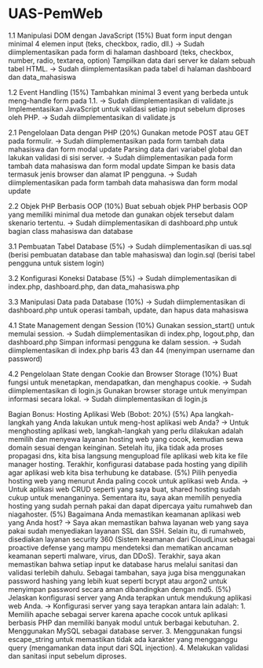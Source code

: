 # UAS-PemWeb
1.1 Manipulasi DOM dengan JavaScript (15%)
Buat form input dengan minimal 4 elemen input (teks, checkbox, radio, dll.)
-> Sudah diimplementasikan pada form di halaman dashboard (teks, checkbox, number, radio, textarea, option)
Tampilkan data dari server ke dalam sebuah tabel HTML.
-> Sudah diimplementasikan pada tabel di halaman dashboard dan data_mahasiswa

1.2 Event Handling (15%)
Tambahkan minimal 3 event yang berbeda untuk meng-handle form pada 1.1.
-> Sudah diimplementasikan di validate.js
Implementasikan JavaScript untuk validasi setiap input sebelum diproses oleh PHP.
-> Sudah diimplementasikan di validate.js

2.1 Pengelolaan Data dengan PHP (20%)
Gunakan metode POST atau GET pada formulir.
-> Sudah diimplementasikan pada form tambah data mahasiswa dan form modal update
Parsing data dari variabel global dan lakukan validasi di sisi server.
-> Sudah diimplementasikan pada form tambah data mahasiswa dan form modal update
Simpan ke basis data termasuk jenis browser dan alamat IP pengguna.
-> Sudah diimplementasikan pada form tambah data mahasiswa dan form modal update

2.2 Objek PHP Berbasis OOP (10%)
Buat sebuah objek PHP berbasis OOP yang memiliki minimal dua metode dan gunakan objek tersebut dalam skenario tertentu.
-> Sudah diimplementasikan di dashboard.php untuk bagian class mahasiswa dan database

3.1 Pembuatan Tabel Database (5%)
-> Sudah diimplementasikan di uas.sql (berisi pembuatan database dan table mahasiswa) dan login.sql (berisi tabel pengguna untuk sistem login)

3.2 Konfigurasi Koneksi Database (5%)
-> Sudah diimplementasikan di index.php, dashboard.php, dan data_mahasiswa.php

3.3 Manipulasi Data pada Database (10%)
-> Sudah diimplementasikan di dashboard.php untuk operasi tambah, update, dan hapus data mahasiswa

4.1 State Management dengan Session (10%)
Gunakan session_start() untuk memulai session.
-> Sudah diimplementasikan di index.php, logout.php, dan dashboard.php
Simpan informasi pengguna ke dalam session.
-> Sudah diimplementasikan di index.php baris 43 dan 44 (menyimpan username dan password)

4.2 Pengelolaan State dengan Cookie dan Browser Storage (10%)
Buat fungsi untuk menetapkan, mendapatkan, dan menghapus cookie.
-> Sudah diimplementasikan di login.js
Gunakan browser storage untuk menyimpan informasi secara lokal.
-> Sudah diimplementasikan di login.js

Bagian Bonus: Hosting Aplikasi Web (Bobot: 20%)
(5%) Apa langkah-langkah yang Anda lakukan untuk meng-host aplikasi web Anda?
-> Untuk menghosting aplikasi web, langkah-langkah yang perlu dilakukan adalah memilih dan menyewa layanan hosting web yang cocok, kemudian sewa domain sesuai dengan keinginan. Setelah itu, jika tidak ada proses propagasi dns, kita bisa langsung mengupload file aplikasi web kita ke file manager hosting. Terakhir, konfigurasi database pada hosting yang dipilih agar aplikasi web kita bisa terhubung ke database.
(5%) Pilih penyedia hosting web yang menurut Anda paling cocok untuk aplikasi web Anda.
-> Untuk aplikasi web CRUD seperti yang saya buat, shared hosting sudah cukup untuk menanganinya. Sementara itu, saya akan memilih penyedia hosting yang sudah pernah pakai dan dapat dipercaya yaitu rumahweb dan niagahoster.
(5%) Bagaimana Anda memastikan keamanan aplikasi web yang Anda host?
-> Saya akan memastikan bahwa layanan web yang saya pakai sudah menyediakan layanan SSL dan SSH. Selain itu, di rumahweb, disediakan layanan security 360 (Sistem keamanan dari CloudLinux sebagai proactive defense yang mampu mendeteksi dan mematikan ancaman keamanan seperti malware, virus, dan DDoS). Terakhir, saya akan memastikan bahwa setiap input ke database harus melalui sanitasi dan validasi terlebih dahulu. Sebagai tambahan, saya juga bisa menggunakan password hashing yang lebih kuat seperti bcrypt atau argon2 untuk menyimpan password secara aman dibandingkan dengan md5.
(5%) Jelaskan konfigurasi server yang Anda terapkan untuk mendukung aplikasi web Anda.
-> Konfigurasi server yang saya terapkan antara lain adalah: 1. Memilih apache sebagai server karena apache cocok untuk aplikasi berbasis PHP dan memiliki banyak modul untuk berbagai kebutuhan. 2. Menggunakan MySQL sebagai database server. 3. Menggunakan fungsi escape_string untuk memastikan tidak ada karakter yang mengganggu query (mengamankan data input dari SQL injection). 4. Melakukan validasi dan sanitasi input sebelum diproses.
